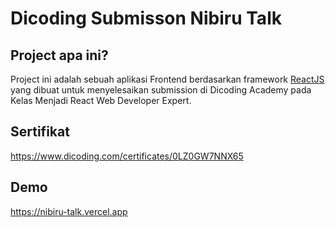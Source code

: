 # Dicoding Submisson Nibiru Talk

## Project apa ini?
Project ini adalah sebuah aplikasi Frontend berdasarkan framework [ReactJS](https://reactjs.org/) yang dibuat untuk menyelesaikan submission di Dicoding Academy pada Kelas Menjadi React Web Developer Expert.

## Sertifikat
https://www.dicoding.com/certificates/0LZ0GW7NNX65

## Demo
https://nibiru-talk.vercel.app
 
